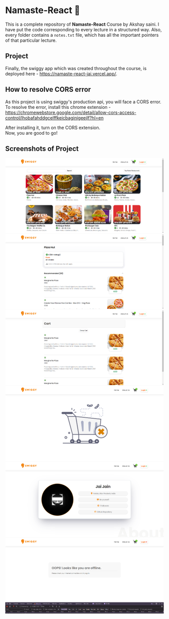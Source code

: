 ﻿# Namaste-React 🚀

This is a complete repository of <b>Namaste-React</b> Course by Akshay saini. I have put the code corresponding to every lecture in a structured way. Also, every folder contains a `notes.txt` file, which has all the important pointers of that particular lecture.

## Project

Finally, the swiggy app which was created throughout the course, is deployed here - <a>https://namaste-react-jai.vercel.app/</a>.

## How to resolve CORS error
As this project is using swiggy's production api, you will face a CORS error. To resolve the error, install this chrome extension - <a>https://chromewebstore.google.com/detail/allow-cors-access-control/lhobafahddgcelffkeicbaginigeejlf?hl=en</a> 

After installing it, turn on the CORS extension.  
Now, you are good to go!

## Screenshots of Project
![alt text](./images/image.png)
![alt text](./images/image-1.png)
![alt text](./images/image-2.png)
![alt text](./images/image-3.png)
![alt text](./images/image-4.png)
![alt text](./images/image-5.png)
 

